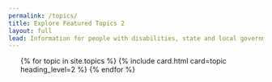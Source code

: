 ```yaml
---
permalink: /topics/
title: Explore Featured Topics 2
layout: full
lead: Information for people with disabilities, state and local governments, and businesses
---
```


<div class="grid-row grid-gap">
  <ul class="usa-card-group">
    {% for topic in site.topics %}
      {% include card.html card=topic heading_level=2 %}
    {% endfor %}
  </ul>
</div>
